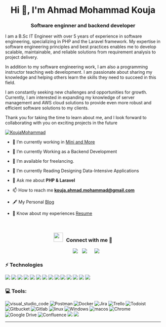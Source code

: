 <h1 align="center">Hi 👋, I'm Ahmad Mohammad Kouja</h1>
<h3 align="center">Software enginner and backend developer</h3>
<p>
I am a B.Sc IT Engineer with over 5 years of experience in software engineering, specializing in PHP and the Laravel framework. My expertise in software engineering principles and best practices enables me to develop scalable, maintainable, and reliable solutions from requirement analysis to project delivery.

In addition to my software engineering work, I am also a programming instructor teaching web development. I am passionate about sharing my knowledge and helping others learn the skills they need to succeed in this field.

I am constantly seeking new challenges and opportunities for growth. Currently, I am interested in expanding my knowledge of server management and AWS cloud solutions to provide even more robust and efficient software solutions to my clients.

Thank you for taking the time to learn about me, and I look forward to collaborating with you on exciting projects in the future
</p>

<p align="left"> <a href="https://twitter.com/KoujaMohammad" target="blank"><img src="https://img.shields.io/twitter/follow/KoujaMohamad?logo=twitter&style=for-the-badge" alt="KoujaMohammad" /></a> </p>

- 🔭 I’m currently working in <a href="https://miniandmore.co/en" target="blank">Mini and More</a>

- 🌱 I’m currently Working as a Backend Development

- 🤝 I’m available for freelancing.

- 📕 I’m currently Reading Designing Data-Intensive Applications

- 💬 Ask me about **PHP & Laravel**

- 📫 How to reach me **kouja.ahmad.mohammad@gmail.com**

- 🖋️ My Personal <a href="https://medium.com/@kouja.ahmad.mohammad" target="blank">Blog</a> 

- 📄 Know about my experiences <a href="https://drive.google.com/file/d/1kTjQz-XUpo1l6xGCY5m7RFTNecw9ROWA/view?usp=sharing" target="blank">Resume</a>
<br/>
<h3 align="center" > <img src="https://media.giphy.com/media/iY8CRBdQXODJSCERIr/giphy.gif" width="30" height="30" style="margin-right: 10px;">Connect with me 🤝 </h3>

<p align="center">

 <div align="center"  class="icons-social" style="margin-left: 10px;">
        <a style="margin-left: 10px;"  target="_blank" href="https://www.linkedin.com/in/ahmad-mohammad-kouja/">
			<img src="https://img.icons8.com/doodle/40/000000/linkedin--v2.png"></a>
        <a style="margin-left: 10px;" target="_blank" href="https://github.com/Ahmad-Mohammad-Kouja">
		<img src="https://img.icons8.com/doodle/40/000000/github--v1.png"></a>
		<a style="margin-left: 10px;" target="_blank" href="https://stackoverflow.com/users/12480784/ahmad-mohammad-kouja?tab=profile">
		<a style="margin-left: 10px;" target="_blank" href="https://twitter.com/KoujaMohammad">
			<img src="https://img.icons8.com/doodle/1x/twitter-squared--v2.png" ></a>
      </div>

</p>

### ⚡ Technologies
![](https://img.shields.io/badge/Laravel-FF2D20?style=flat-square&logo=laravel&logoColor=white)
![](https://img.shields.io/badge/PHP-777BB4?style=flat-square&logo=php&logoColor=white)
![](https://img.shields.io/badge/redis-%23DD0031.svg?&style=flat-square&logo=redis&logoColor=white)
![](https://img.shields.io/badge/MySQL-005C84?style=flat-square&logo=mysql&logoColor=white)
![](https://img.shields.io/badge/JavaScript-323330?style=flat-square&logo=javascript&logoColor=F7DF1E)
![](https://img.shields.io/badge/HTML5-E34F26?style=flat-square&logo=html5&logoColor=white)
![](https://img.shields.io/badge/CSS-239120?&style=flat-square&logo=css3&logoColor=white)
![](https://img.shields.io/badge/jQuery-0769AD?style=flat-square&logo=jquery&logoColor=white)
![](https://img.shields.io/badge/docker-%230db7ed.svg?style=flat-square&logo=docker&logoColor=white)
![](https://img.shields.io/badge/git-%23F05033.svg?style=flat-square&logo=git&logoColor=white)
![](https://img.shields.io/badge/json%20web%20tokens-323330?style=flat-square&logo=json-web-tokens&logoColor=pink)
![](https://img.shields.io/badge/Stripe-626CD9?style=flat-square&logo=Stripe&logoColor=white)
![](https://img.shields.io/badge/PayPal-00457C?style=flat-square&logo=paypal&logoColor=white)
![](https://img.shields.io/badge/Amazon_AWS-232F3E?style=flat-square&logo=amazon-aws&logoColor=white)

### 💻 Tools:
![visual_studio_code](https://img.shields.io/badge/vscode-%230db7ed.svg?style=flat-square&logo=visual-studio-code&logoColor=white)
![Postman](https://img.shields.io/badge/Postman-FF6C37?style=flat-square&logo=postman&logoColor=white)
![Docker](https://img.shields.io/badge/docker-%230db7ed.svg?style=flat-square&logo=docker&logoColor=white)
![Jira](https://img.shields.io/badge/Jira-0052CC?style=flat-square&logo=Jira&logoColor=white)
![Trello](https://img.shields.io/badge/Trello-%23026AA7.svg?style=flat-square&logo=Trello&logoColor=white)
![Todoist](https://img.shields.io/badge/Todoist-E44332?style=flat-square&logo=todoist&logoColor=white)
![Gitbucket](https://img.shields.io/badge/bitbucket-%230047B3.svg?style=flat-square&logo=bitbucket&logoColor=white)
![Gitlab](https://img.shields.io/badge/gitlab-%23181717.svg?style=flat-square&logo=gitlab&logoColor=white)
![linux](https://img.shields.io/badge/linux-%23181717.svg?style=flat-square&logo=linux&logoColor=white)
![Windows](https://img.shields.io/badge/Windows-0078D6?style=flat-square&logo=windows&logoColor=white)
![macos](https://img.shields.io/badge/macos-0078D6?style=flat-square&logo=macos&logoColor=white)
![Chrome](https://img.shields.io/badge/Google%20Chrome-4285F4?style=flat-square&logo=GoogleChrome&logoColor=white)
![Google Drive](https://img.shields.io/badge/Google%20Drive-4285F4?style=flat-square&logo=googledrive&logoColor=white)
![Confluence](https://img.shields.io/badge/confluence-%23172BF4.svg?style=flat-square&logo=confluence&logoColor=white)
![](https://img.shields.io/badge/Udemy-EC5252?style=flat-square&logo=Udemy&logoColor=white)
![](https://img.shields.io/badge/Coursera-0056D2?style=flat-square&logo=Coursera&logoColor=white)

---
